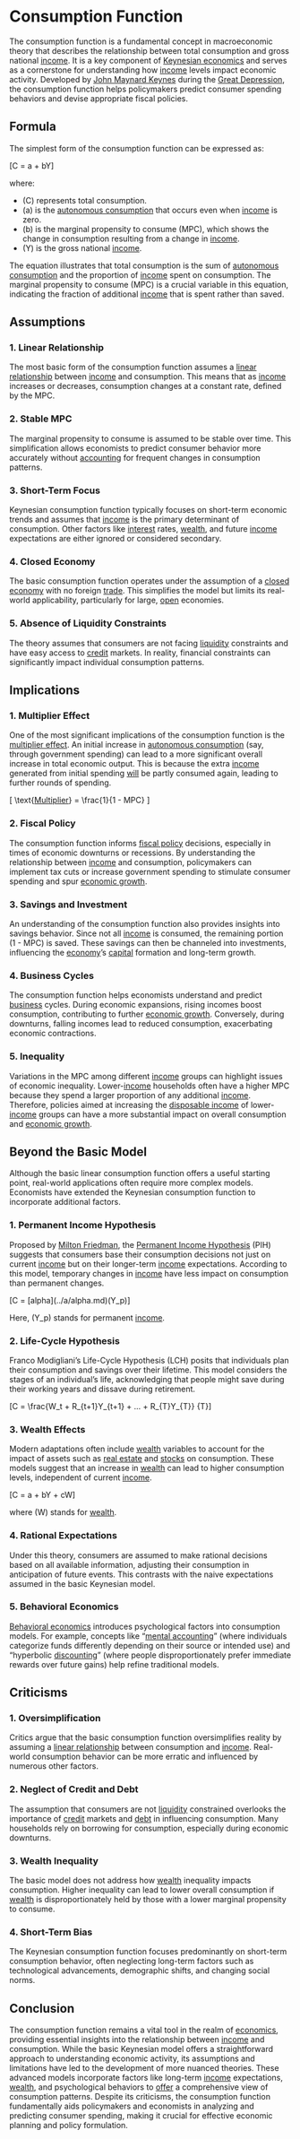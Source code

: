# Consumption Function

The consumption function is a fundamental concept in macroeconomic theory that describes the relationship between total consumption and gross national [income](../i/income.md). It is a key component of [Keynesian economics](../k/keynesian_economics_in_trading.md) and serves as a cornerstone for understanding how [income](../i/income.md) levels impact economic activity. Developed by [John Maynard Keynes](../j/john_maynard_keynes.md) during the [Great Depression](../g/great_depression.md), the consumption function helps policymakers predict consumer spending behaviors and devise appropriate fiscal policies.

## Formula

The simplest form of the consumption function can be expressed as:

\[C = a + bY\]

where:

- \(C\) represents total consumption.
- \(a\) is the [autonomous consumption](../a/autonomous_consumption.md) that occurs even when [income](../i/income.md) is zero.
- \(b\) is the marginal propensity to consume (MPC), which shows the change in consumption resulting from a change in [income](../i/income.md).
- \(Y\) is the gross national [income](../i/income.md).

The equation illustrates that total consumption is the sum of [autonomous consumption](../a/autonomous_consumption.md) and the proportion of [income](../i/income.md) spent on consumption. The marginal propensity to consume (MPC) is a crucial variable in this equation, indicating the fraction of additional [income](../i/income.md) that is spent rather than saved.

## Assumptions

### 1. **Linear Relationship**

The most basic form of the consumption function assumes a [linear relationship](../l/linear_relationship.md) between [income](../i/income.md) and consumption. This means that as [income](../i/income.md) increases or decreases, consumption changes at a constant rate, defined by the MPC.

### 2. **Stable MPC**

The marginal propensity to consume is assumed to be stable over time. This simplification allows economists to predict consumer behavior more accurately without [accounting](../a/accounting.md) for frequent changes in consumption patterns.

### 3. **Short-Term Focus**

Keynesian consumption function typically focuses on short-term economic trends and assumes that [income](../i/income.md) is the primary determinant of consumption. Other factors like [interest](../i/interest.md) rates, [wealth](../w/wealth.md), and future [income](../i/income.md) expectations are either ignored or considered secondary.

### 4. **Closed Economy**

The basic consumption function operates under the assumption of a [closed economy](../c/closed_economy.md) with no foreign [trade](../t/trade.md). This simplifies the model but limits its real-world applicability, particularly for large, [open](../o/open.md) economies.

### 5. **Absence of Liquidity Constraints**

The theory assumes that consumers are not facing [liquidity](../l/liquidity.md) constraints and have easy access to [credit](../c/credit.md) markets. In reality, financial constraints can significantly impact individual consumption patterns.

## Implications

### 1. **Multiplier Effect**

One of the most significant implications of the consumption function is the [multiplier effect](../m/multiplier_effect.md). An initial increase in [autonomous consumption](../a/autonomous_consumption.md) (say, through government spending) can lead to a more significant overall increase in total economic output. This is because the extra [income](../i/income.md) generated from initial spending [will](../w/will.md) be partly consumed again, leading to further rounds of spending.

\[ \text{[Multiplier](../m/multiplier.md)} = \frac{1}{1 - MPC} \]

### 2. **Fiscal Policy**

The consumption function informs [fiscal policy](../f/fiscal_policy.md) decisions, especially in times of economic downturns or recessions. By understanding the relationship between [income](../i/income.md) and consumption, policymakers can implement tax cuts or increase government spending to stimulate consumer spending and spur [economic growth](../e/economic_growth.md).

### 3. **Savings and Investment**

An understanding of the consumption function also provides insights into savings behavior. Since not all [income](../i/income.md) is consumed, the remaining portion (1 - MPC) is saved. These savings can then be channeled into investments, influencing the [economy](../e/economy.md)’s [capital](../c/capital.md) formation and long-term growth.

### 4. **Business Cycles**

The consumption function helps economists understand and predict [business](../b/business.md) cycles. During economic expansions, rising incomes boost consumption, contributing to further [economic growth](../e/economic_growth.md). Conversely, during downturns, falling incomes lead to reduced consumption, exacerbating economic contractions.

### 5. **Inequality**

Variations in the MPC among different [income](../i/income.md) groups can highlight issues of economic inequality. Lower-[income](../i/income.md) households often have a higher MPC because they spend a larger proportion of any additional [income](../i/income.md). Therefore, policies aimed at increasing the [disposable income](../d/disposable_income.md) of lower-[income](../i/income.md) groups can have a more substantial impact on overall consumption and [economic growth](../e/economic_growth.md).

## Beyond the Basic Model

Although the basic linear consumption function offers a useful starting point, real-world applications often require more complex models. Economists have extended the Keynesian consumption function to incorporate additional factors.

### 1. **Permanent Income Hypothesis**

Proposed by [Milton Friedman](../m/milton_friedman.md), the [Permanent Income Hypothesis](../p/permanent_income_hypothesis.md) (PIH) suggests that consumers base their consumption decisions not just on current [income](../i/income.md) but on their longer-term [income](../i/income.md) expectations. According to this model, temporary changes in [income](../i/income.md) have less impact on consumption than permanent changes. 

\[C = \[alpha](../a/alpha.md)(Y_p)\]

Here, \(Y_p\) stands for permanent [income](../i/income.md).

### 2. **Life-Cycle Hypothesis**

Franco Modigliani’s Life-Cycle Hypothesis (LCH) posits that individuals plan their consumption and savings over their lifetime. This model considers the stages of an individual’s life, acknowledging that people might save during their working years and dissave during retirement.

\[C = \frac{W_t + R_{t+1}Y_{t+1} + ... + R_{T}Y_{T}} {T}\]

### 3. **Wealth Effects**

Modern adaptations often include [wealth](../w/wealth.md) variables to account for the impact of assets such as [real estate](../r/real_estate.md) and [stocks](../s/stock.md) on consumption. These models suggest that an increase in [wealth](../w/wealth.md) can lead to higher consumption levels, independent of current [income](../i/income.md).

\[C = a + bY + cW\]

where \(W\) stands for [wealth](../w/wealth.md).

### 4. **Rational Expectations**

Under this theory, consumers are assumed to make rational decisions based on all available information, adjusting their consumption in anticipation of future events. This contrasts with the naive expectations assumed in the basic Keynesian model.

### 5. **Behavioral Economics**

[Behavioral economics](../b/behavioral_economics.md) introduces psychological factors into consumption models. For example, concepts like “[mental accounting](../m/mental_accounting.md)” (where individuals categorize funds differently depending on their source or intended use) and “hyperbolic [discounting](../d/discounting.md)” (where people disproportionately prefer immediate rewards over future gains) help refine traditional models.

## Criticisms

### 1. **Oversimplification**

Critics argue that the basic consumption function oversimplifies reality by assuming a [linear relationship](../l/linear_relationship.md) between consumption and [income](../i/income.md). Real-world consumption behavior can be more erratic and influenced by numerous other factors.

### 2. **Neglect of Credit and Debt**

The assumption that consumers are not [liquidity](../l/liquidity.md) constrained overlooks the importance of [credit](../c/credit.md) markets and [debt](../d/debt.md) in influencing consumption. Many households rely on borrowing for consumption, especially during economic downturns.

### 3. **Wealth Inequality**

The basic model does not address how [wealth](../w/wealth.md) inequality impacts consumption. Higher inequality can lead to lower overall consumption if [wealth](../w/wealth.md) is disproportionately held by those with a lower marginal propensity to consume.

### 4. **Short-Term Bias**

The Keynesian consumption function focuses predominantly on short-term consumption behavior, often neglecting long-term factors such as technological advancements, demographic shifts, and changing social norms.

## Conclusion

The consumption function remains a vital tool in the realm of [economics](../e/economics.md), providing essential insights into the relationship between [income](../i/income.md) and consumption. While the basic Keynesian model offers a straightforward approach to understanding economic activity, its assumptions and limitations have led to the development of more nuanced theories. These advanced models incorporate factors like long-term [income](../i/income.md) expectations, [wealth](../w/wealth.md), and psychological behaviors to [offer](../o/offer.md) a comprehensive view of consumption patterns. Despite its criticisms, the consumption function fundamentally aids policymakers and economists in analyzing and predicting consumer spending, making it crucial for effective economic planning and policy formulation.